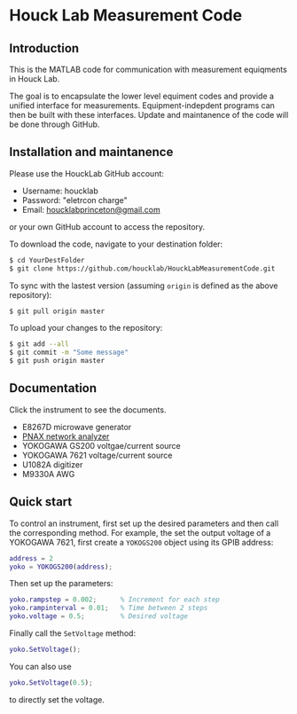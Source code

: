 # Houck Lab Measurement Code

## Introduction
This is the MATLAB code for communication with measurement equiqments in Houck Lab. 

The goal is to encapsulate the lower level equiment codes and provide a unified interface for measurements.
Equipment-indepdent programs can then be built with these interfaces.
Update and maintanence of the code will be done through GitHub.

## Installation and maintanence
Please use the HouckLab GitHub account:
- Username: houcklab
- Password: "eletrcon charge"
- Email: houcklabprinceton@gmail.com

or your own GitHub account to access the repository.

To download the code, navigate to your destination folder:
```bash
$ cd YourDestFolder
$ git clone https://github.com/houcklab/HouckLabMeasurementCode.git
```

To sync with the lastest version (assuming `origin` is defined as the above repository):
```bash
$ git pull origin master
```

To upload your changes to the repository:
```bash
$ git add --all
$ git commit -m "Some message"
$ git push origin master
```

## Documentation
Click the instrument to see the documents.

- E8267D microwave generator
- [PNAX network analyzer](#./@PNAXAnalyzer/README.md)
- YOKOGAWA GS200 voltgae/current source
- YOKOGAWA 7621 voltage/current source
- U1082A digitizer
- M9330A AWG

## Quick start
To control an instrument, first set up the desired parameters and then call the corresponding method. For example, the set the output voltage of a YOKOGAWA 7621, first create a `YOKOGS200` object using its GPIB address:
```matlab
address = 2
yoko = YOKOGS200(address);
```
Then set up the parameters:
```matlab
yoko.rampstep = 0.002;      % Increment for each step
yoko.rampinterval = 0.01;   % Time between 2 steps
yoko.voltage = 0.5;         % Desired voltage  
```
Finally call the `SetVoltage` method:
```matlab
yoko.SetVoltage();
```
You can also use
```matlab
yoko.SetVoltage(0.5);
```
to directly set the voltage.
